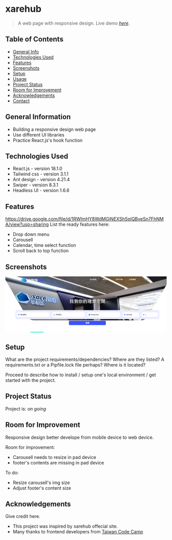 # xarehub
> A web page with responsive design.
> Live demo [_here_](https://drizztduncan.github.io/xarehub/). <!-- If you have the project hosted somewhere, include the link here. -->

## Table of Contents
* [General Info](#general-information)
* [Technologies Used](#technologies-used)
* [Features](#features)
* [Screenshots](#screenshots)
* [Setup](#setup)
* [Usage](#usage)
* [Project Status](#project-status)
* [Room for Improvement](#room-for-improvement)
* [Acknowledgements](#acknowledgements)
* [Contact](#contact)
<!-- * [License](#license) -->


## General Information
- Building a responsive design web page
- Use different UI libraries
- Practice React.js's hook function
<!-- You don't have to answer all the questions - just the ones relevant to your project. -->


## Technologies Used
- React.js - version 18.1.0
- Tailwind css - version 3.1.1
- Ant design - version 4.21.4
- Swiper - version 8.3.1
- Headless UI - version 1.6.6


## Features
https://drive.google.com/file/d/1RWlmHY8WdMGiNEXShSplQBveSn7FhNMA/view?usp=sharing
List the ready features here:
- Drop down menu
- Carousell 
- Calendar, time select function
- Scroll back to top function


## Screenshots
![Example screenshot](./src/img/Screenshot.png)
<!-- If you have screenshots you'd like to share, include them here. -->


## Setup
What are the project requirements/dependencies? Where are they listed? A requirements.txt or a Pipfile.lock file perhaps? Where is it located?

Proceed to describe how to install / setup one's local environment / get started with the project.


## Project Status
Project is: _on going_


## Room for Improvement
Responsive design better develope from mobile device to web device.

Room for improvement:
- Carousell needs to resize in pad device
- footer's contents are missing in pad device

To do:
- Resize carousell's img size
- Adjust footer's content size


## Acknowledgements
Give credit here.
- This project was inspired by xarehub offecial site.
- Many thanks to frontend developers from [Taiwan Code Camp](https://taiwancodecamp.com/)


<!-- ## Contact -->
<!-- Created by [@flynerdpl](https://www.flynerd.pl/) - feel free to contact me! -->


<!-- Optional -->
<!-- ## License -->
<!-- This project is open source and available under the [... License](). -->

<!-- You don't have to include all sections - just the one's relevant to your project -->
